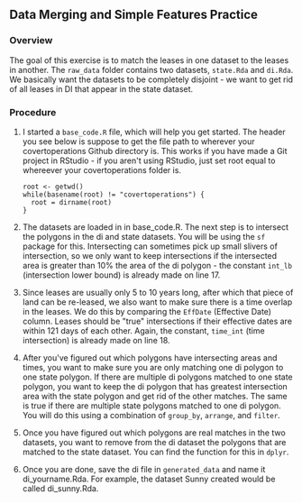 ## Data Merging and Simple Features Practice

### Overview

The goal of this exercise is to match the leases in one dataset to the leases in another. The `raw_data` folder contains two datasets, `state.Rda` and `di.Rda`. We basically want the datasets to be completely disjoint - we want to get rid of all leases in DI that appear in the state dataset. 

### Procedure 

1. I started a `base_code.R` file, which will help you get started. The header you see below is suppose to get the file path to wherever your covertoperations Github directory is. This works if you have made a Git project in RStudio - if you aren't using RStudio, just set root equal to whereever your covertoperations folder is.

    ```
    root <- getwd()
    while(basename(root) != "covertoperations") {
      root = dirname(root)
    }
    ```
2. The datasets are loaded in in base_code.R. The next step is to intersect the polygons in the di and state datasets. You will be using the `sf` package for this. Intersecting can sometimes pick up small slivers of intersection, so we only want to keep intersections if the intersected area is greater than 10% the area of the di polygon - the constant `int_lb` (intersection lower bound) is already made on line 17. 
3. Since leases are usually only 5 to 10 years long, after which that piece of land can be re-leased, we also want to make sure there is a time overlap in the leases. We do this by comparing the `EffDate` (Effective Date) column. Leases should be "true" intersections if their effective dates are within 121 days of each other. Again, the constant, `time_int` (time intersection) is already made on line 18. 
4. After you've figured out which polygons have intersecting areas and times, you want to make sure you are only matching one di polygon to one state polygon. If there are multiple di polygons matched to one state polygon, you want to keep the di polygon that has greatest intersection area with the state polygon and get rid of the other matches. The same is true if there are multiple state polygons matched to one di polygon. You will do this using a combination of `group_by`, `arrange`, and `filter`. 
5. Once you have figured out which polygons are real matches in the two datasets, you want to remove from the di dataset the polygons that are matched to the state dataset. You can find the function for this in `dplyr`. 
6. Once you are done, save the di file in `generated_data` and name it di_yourname.Rda. For example, the dataset Sunny created would be called di_sunny.Rda. 